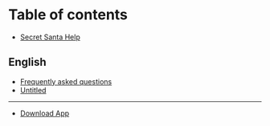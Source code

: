 # Table of contents

* [Secret Santa Help](README.md)

## English

* [Frequently asked questions](english/untitled.md)
* [Untitled](english/untitled-1.md)

---

* [Download App](https://apps.apple.com/app/id1442673273)

